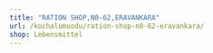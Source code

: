 ```yaml
---
title: "RATION SHOP,N0-62,ERAVANKARA"
url: /kochalumoodu/ration-shop-n0-62-eravankara/
shop: Lebensmittel
---
```

